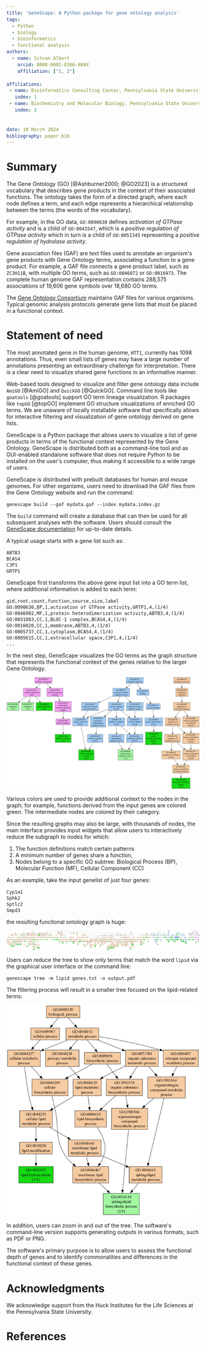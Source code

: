 ```yaml
---
title: 'GeneScape: A Python package for gene ontology analysis'
tags:
  - Python
  - biology
  - bioinformatics
  - functional analysis
authors:
  - name: Istvan Albert
    orcid: 0000-0001-8366-984X
    affiliation: ["1, 2"] 

affiliations:
 - name: Bioinformatics Consulting Center, Pennsylvania State University, USA
   index: 1
 - name: Biochemistry and Molecular Biology, Pennsylvania State University, USA
   index: 2
   

date: 30 March 2024
bibliography: paper.bib
---
```


# Summary

The Gene Ontology (GO)  [@Ashburner2000; @GO2023] is a structured vocabulary that describes gene products in the context of their associated functions. The ontology takes the form of a directed graph, where each node defines a term, and each edge represents a hierarchical relationship between the terms (the words of the vocabulary).

For example, in the GO data, `GO:0090630` defines *activation of GTPase activity* and is a child of `GO:0043547`, which is a *positive regulation of GTPase activity* which in turn is a child of `GO:0051345` representing a *positive regulation of hydrolase activity*. 

Gene association files (GAF) are text files used to annotate an organism's gene products with Gene Ontology terms, associating a function to a gene product. For example, a GAF file connects a gene product label, such as `ZC3H11B`, with multiple GO terms, such as `GO:0046872` or `GO:0016973`. The complete human genome GAF representation contains 288,575 associations of 19,606 gene symbols over 18,680 GO terms.

The [Gene Ontology Consortium][GO] maintains GAF files for various organisms. Typical genomic analysis protocols generate gene lists that must be placed in a functional context. 

[GO]: https://geneontology.org/

# Statement of need

The most annotated gene in the human genome, `HTT1`, currently has 1098 annotations. Thus, even small lists of genes may have a large number of annotations presenting an extraordinary challenge for interpretation. There is a clear need to visualize shared gene functions in an informative manner. 

Web-based tools designed to visualize and filter gene ontology data include `AmiGO` [@AmiGO] and `QuickGO` [@QuickGO]. Command line tools like `goatools` [@goatools] support GO term lineage visualization. R packages like `topGO` [@topGO] implement GO structure visualizations of enriched GO terms. We are unaware of locally installable software that specifically allows for interactive filtering and visualization of gene ontology derived on gene lists.

GeneScape is a Python package that allows users to visualize a list of gene products in terms of the functional context represented by the Gene Ontology. GeneScape is distributed both as a command-line tool and as GUI-enabled standalone software that does not require Python to be installed on the user's computer, thus making it accessible to a wide range of users.

GeneScape is distributed with prebuilt databases for human and mouse genomes. For other organisms, users need to download the GAF files from the Gene Ontology website and run the command:

```
genescape build --gaf mydata.gaf --index mydata.index.gz 
```

The `build` command will create a database that can then be used for all subsequent analyses with the software. Users should consult the [GeneScape documentation][docs] for up-to-date details. 

[genescape]: https://github.com/ialbert/genescape-central
[docs]: https://github.com/ialbert/genescape-central

A typical usage starts with a gene list such as: 

```
ABTB3 
BCAS4
C3P1
GRTP1
```

GeneScape first transforms the above gene input list into a GO term list, where additional information is added to each term:

```
gid,root,count,function,source,size,label
GO:0090630,BP,1,activation of GTPase activity,GRTP1,4,(1/4)
GO:0046982,MF,1,protein heterodimerization activity,ABTB3,4,(1/4)
GO:0031083,CC,1,BLOC-1 complex,BCAS4,4,(1/4)
GO:0016020,CC,1,membrane,ABTB3,4,(1/4)
GO:0005737,CC,1,cytoplasm,BCAS4,4,(1/4)
GO:0005615,CC,1,extracellular space,C3P1,4,(1/4)
...
```

In the next step, GeneScape visualizes the GO terms as the graph structure that represents the functional context of the genes relative to the larger Gene Ontology.

![GeneScape subgraph for a gene list \label{fig:interface}](images/genescape-output1.png)

Various colors are used to provide additional context to the nodes in the graph; for example, functions derived from the input genes are colored green. The intermediate nodes are colored by their category. 

Since the resulting graphs may also be large, with thousands of nodes, the main interface provides input widgets that allow users to interactively 
reduce the subgraph to nodes for which:

1. The function definitions match certain patterns
2. A minimum number of genes share a function, 
3. Nodes belong to a specific GO subtree: Biological Process (BP), Molecular Function (MF), Cellular Component (CC)

As an example, take the input genelist of just four genes:

```
Cyp1a1
Sphk2
Sptlc2
Smpd3
```

the resulting funcitonal ontology graph is huge:

![Ontology graphs can be unexpectedly large \label{fig:interface}](images/genescape-output2.png)

Users can reduce the tree to show only terms that match the word `lipid` via the graphical user interface or the command line:

```console
genescape tree -m lipid genes.txt -o output.pdf
```

The filtering process will result in a smaller tree focused on the lipid-related terms:

![Filtering a large graph for specific terms \label{fig:interface}](images/genescape-output3.png)

In addition, users can zoom in and out of the tree. The software's command-line version supports generating outputs in various formats, such as PDF or PNG. 

The software's primary purpose is to allow users to assess the functional depth of genes and to identify commonalities and differences in the functional context of these genes.

# Acknowledgments

We acknowledge support from the Huck Institutes for the Life Sciences at the Pennsylvania State University.

# References
